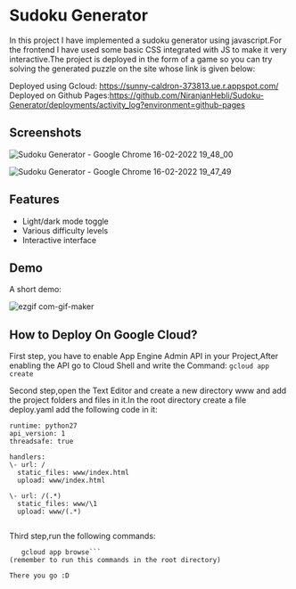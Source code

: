 
# Sudoku Generator 

In this project I have implemented a sudoku generator using javascript.For the frontend I have used some basic CSS integrated with JS to make it very interactive.The project is deployed in the form of a game so you can try solving the generated puzzle on the site whose link is given below:

Deployed using Gcloud: https://sunny-caldron-373813.ue.r.appspot.com/                                                                                                      
Deployed on Github Pages:https://github.com/NiranjanHebli/Sudoku-Generator/deployments/activity_log?environment=github-pages

## Screenshots


![Sudoku Generator - Google Chrome 16-02-2022 19_48_00](https://user-images.githubusercontent.com/84934990/154283968-9c9ae07b-07dd-41d4-8b73-ce8231a2b104.png)


![Sudoku Generator - Google Chrome 16-02-2022 19_47_49](https://user-images.githubusercontent.com/84934990/154284069-f112f8cb-805c-47fd-a447-44f774ba0d7b.png)


## Features

- Light/dark mode toggle
- Various difficulty levels
- Interactive interface


## Demo

A short demo:

![ezgif com-gif-maker](https://user-images.githubusercontent.com/84934990/154282602-c2237c2b-99ec-4820-8e89-9515d6afec99.gif)

## How to Deploy On Google Cloud?

First step, you have to enable App Engine Admin API in your Project,After enabling the API go to Cloud Shell and write the Command:
 ```gcloud app create```

Second step,open the Text Editor and create a new directory www and add the project folders and files in it.In the root directory create a file deploy.yaml add the following code in it:
```
runtime: python27                             
api_version: 1                                  
threadsafe: true                      

handlers:                      
\- url: /                      
  static_files: www/index.html                              
  upload: www/index.html                               
   
\- url: /(.*)                       
  static_files: www/\1
  upload: www/(.*)
  
 ```
Third step,run the following commands:

```gcloud app deploy deploy.yaml                              
   gcloud app browse```                              
(remember to run this commands in the root directory)

There you go :D
